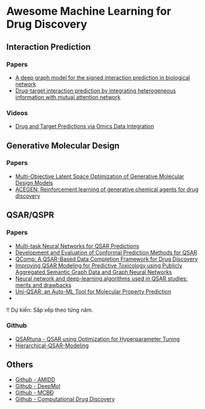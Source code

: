 # Awesome Machine Learning for Drug Discovery

## Interaction Prediction
### Papers
* [A deep graph model for the signed interaction prediction in biological network](https://arxiv.org/abs/2407.07357)
* [Drug-target interaction prediction by integrating heterogeneous information with mutual attention network](https://arxiv.org/abs/2404.03516)
### Videos
* [Drug and Target Predictions via Omics Data Integration](https://www.youtube.com/watch?v=eSKoTjsXIfQ&t=0s)


## Generative Molecular Design
### Papers
* [Multi-Objective Latent Space Optimization of Generative Molecular Design Models](https://arxiv.org/abs/2203.00526)
* [ACEGEN: Reinforcement learning of generative chemical agents for drug discovery](https://arxiv.org/abs/2405.04657)

## QSAR/QSPR
### Papers
* [Multi-task Neural Networks for QSAR Predictions](https://arxiv.org/abs/1406.1231)
* [Development and Evaluation of Conformal Prediction Methods for QSAR](https://arxiv.org/abs/2304.00970)
* [QComp: A QSAR-Based Data Completion Framework for Drug Discovery](https://arxiv.org/abs/2405.11703)
* [Improving QSAR Modeling for Predictive Toxicology using Publicly Aggregated Semantic Graph Data and Graph Neural Networks](https://www.biorxiv.org/content/10.1101/2021.08.08.455550v1.full)
* [Neural network and deep-learning algorithms used in QSAR studies: merits and drawbacks](https://www.sciencedirect.com/science/article/abs/pii/S1359644617304762)
* [Uni-QSAR: an Auto-ML Tool for Molecular Property Prediction](https://arxiv.org/abs/2304.12239)
* 

!! Dự kiến: Sắp xếp theo từng năm.

### Github
* [QSARtuna - QSAR using Optimization for Hyperparameter Tuning](https://github.com/MolecularAI/QSARtuna)
* [Hierarchical-QSAR-Modeling](https://github.com/XinhaoLi74/Hierarchical-QSAR-Modeling)

## Others
* [Github - AMIDD](https://github.com/Accio/AMIDD)
* [Github - DeepMol](https://github.com/BioSystemsUM/DeepMol)
* [Github - MCBĐ](https://github.com/Accio/MCBDD/tree/main)
* [Github - Computational Drug Discovery](https://github.com/mehdimerbah/CompDrugDiscovery/tree/main)
